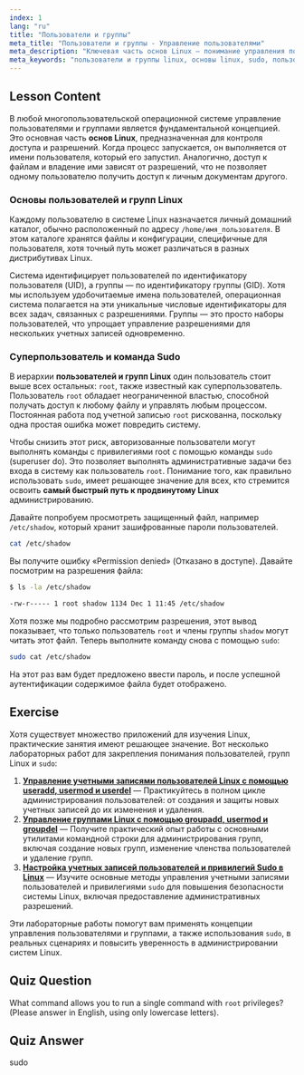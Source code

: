 ```yaml
---
index: 1
lang: "ru"
title: "Пользователи и группы"
meta_title: "Пользователи и группы - Управление пользователями"
meta_description: "Ключевая часть основ Linux — понимание управления пользователями и группами. Это руководство охватывает пользователей и группы Linux, суперпользователя root и использование команды sudo для расширенных привилегий. Один из лучших уроков-руководств по Linux для начинающих."
meta_keywords: "пользователи и группы linux, основы linux, sudo, пользователь root, UID, GID, управление пользователями, лучшее руководство по linux, самый быстрый путь к продвинутому linux"
---
```


## Lesson Content

В любой многопользовательской операционной системе управление пользователями и группами является фундаментальной концепцией. Это основная часть **основ Linux**, предназначенная для контроля доступа и разрешений. Когда процесс запускается, он выполняется от имени пользователя, который его запустил. Аналогично, доступ к файлам и владение ими зависят от разрешений, что не позволяет одному пользователю получить доступ к личным документам другого.

### Основы пользователей и групп Linux

Каждому пользователю в системе Linux назначается личный домашний каталог, обычно расположенный по адресу `/home/имя_пользователя`. В этом каталоге хранятся файлы и конфигурации, специфичные для пользователя, хотя точный путь может различаться в разных дистрибутивах Linux.

Система идентифицирует пользователей по идентификатору пользователя (UID), а группы — по идентификатору группы (GID). Хотя мы используем удобочитаемые имена пользователей, операционная система полагается на эти уникальные числовые идентификаторы для всех задач, связанных с разрешениями. Группы — это просто наборы пользователей, что упрощает управление разрешениями для нескольких учетных записей одновременно.

### Суперпользователь и команда Sudo

В иерархии **пользователей и групп Linux** один пользователь стоит выше всех остальных: `root`, также известный как суперпользователь. Пользователь `root` обладает неограниченной властью, способной получать доступ к любому файлу и управлять любым процессом. Постоянная работа под учетной записью `root` рискованна, поскольку одна простая ошибка может повредить систему.

Чтобы снизить этот риск, авторизованные пользователи могут выполнять команды с привилегиями root с помощью команды `sudo` (superuser do). Это позволяет выполнять административные задачи без входа в систему как пользователь `root`. Понимание того, как правильно использовать `sudo`, имеет решающее значение для всех, кто стремится освоить **самый быстрый путь к продвинутому Linux** администрированию.

Давайте попробуем просмотреть защищенный файл, например `/etc/shadow`, который хранит зашифрованные пароли пользователей.

```bash
cat /etc/shadow
```

Вы получите ошибку «Permission denied» (Отказано в доступе). Давайте посмотрим на разрешения файла:

```bash
$ ls -la /etc/shadow

-rw-r----- 1 root shadow 1134 Dec 1 11:45 /etc/shadow
```

Хотя позже мы подробно рассмотрим разрешения, этот вывод показывает, что только пользователь `root` и члены группы `shadow` могут читать этот файл. Теперь выполните команду снова с помощью `sudo`:

```bash
sudo cat /etc/shadow
```

На этот раз вам будет предложено ввести пароль, и после успешной аутентификации содержимое файла будет отображено.

## Exercise

Хотя существует множество приложений для изучения Linux, практические занятия имеют решающее значение. Вот несколько лабораторных работ для закрепления понимания пользователей, групп Linux и `sudo`:

1. **[Управление учетными записями пользователей Linux с помощью useradd, usermod и userdel](https://labex.io/ru/labs/comptia-manage-linux-user-accounts-with-useradd-usermod-and-userdel-590837)** — Практикуйтесь в полном цикле администрирования пользователей: от создания и защиты новых учетных записей до их изменения и удаления.
2. **[Управление группами Linux с помощью groupadd, usermod и groupdel](https://labex.io/ru/labs/comptia-manage-linux-groups-with-groupadd-usermod-and-groupdel-590836)** — Получите практический опыт работы с основными утилитами командной строки для администрирования групп, включая создание новых групп, изменение членства пользователей и удаление групп.
3. **[Настройка учетных записей пользователей и привилегий Sudo в Linux](https://labex.io/ru/labs/comptia-configure-user-accounts-and-sudo-privileges-in-linux-590856)** — Изучите основные методы управления учетными записями пользователей и привилегиями `sudo` для повышения безопасности системы Linux, включая предоставление административных разрешений.

Эти лабораторные работы помогут вам применять концепции управления пользователями и группами, а также использования `sudo`, в реальных сценариях и повысить уверенность в администрировании систем Linux.

## Quiz Question

What command allows you to run a single command with `root` privileges? (Please answer in English, using only lowercase letters).

## Quiz Answer

sudo
